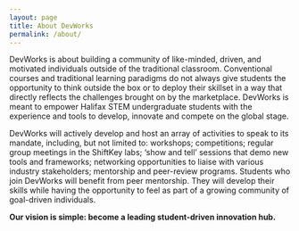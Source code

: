 ```yaml
---
layout: page
title: About DevWorks
permalink: /about/
---
```


DevWorks is about building a community of like-minded, driven, and motivated individuals outside of the traditional classroom. Conventional courses and traditional learning paradigms do not always give students the opportunity to think outside the box or to deploy their skillset in a way that directly reflects the challenges brought on by the marketplace. DevWorks is meant to empower Halifax STEM undergraduate students with the experience and tools to develop, innovate and compete on the global stage.

DevWorks will actively develop and host an array of activities to speak to its mandate, including, but not limited to: workshops; competitions; regular group meetings in the ShiftKey labs; ‘show and tell’ sessions that demo new tools and frameworks; networking opportunities to liaise with various industry stakeholders; mentorship and peer-review programs. Students who join DevWorks will benefit from peer mentorship. They will develop their skills while having the opportunity to feel as part of a growing community of goal-driven individuals.

**Our vision is simple: become a leading student-driven innovation hub.**